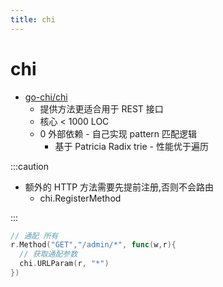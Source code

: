 ```yaml
---
title: chi
---
```


# chi

- [go-chi/chi](https://github.com/go-chi/chi)
  - 提供方法更适合用于 REST 接口
  - 核心 < 1000 LOC
  - 0 外部依赖 - 自己实现 pattern 匹配逻辑
    - 基于 Patricia Radix trie - 性能优于遍历

:::caution

- 额外的 HTTP 方法需要先提前注册,否则不会路由
  - chi.RegisterMethod

:::

```go
// 通配 所有
r.Method("GET","/admin/*", func(w,r){
  // 获取通配参数
  chi.URLParam(r, "*")
})
```
